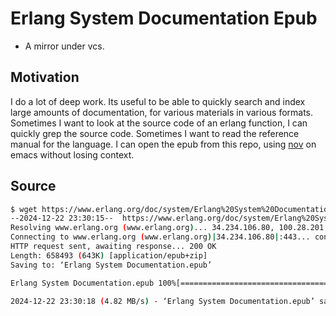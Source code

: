 # Erlang System Documentation Epub

- A mirror under vcs.

## Motivation
I do a lot of deep work. Its useful to be able to quickly search and index large amounts of documentation, for various materials in various formats. Sometimes I want to look at the source code of an erlang function, I can quickly grep the source code. Sometimes I want to read the reference manual for the language. I can open the epub from this repo, using [nov](https://depp.brause.cc/nov.el/) on emacs without losing context.



## Source
```sh
$ wget https://www.erlang.org/doc/system/Erlang%20System%20Documentation.epub
--2024-12-22 23:30:15--  https://www.erlang.org/doc/system/Erlang%20System%20Documentation.epub
Resolving www.erlang.org (www.erlang.org)... 34.234.106.80, 100.28.201.155, 2600:1f18:16e:df02::65, ...
Connecting to www.erlang.org (www.erlang.org)|34.234.106.80|:443... connected.
HTTP request sent, awaiting response... 200 OK
Length: 658493 (643K) [application/epub+zip]
Saving to: ‘Erlang System Documentation.epub’

Erlang System Documentation.epub 100%[==========================================================>] 643.06K  --.-KB/s    in 0.1s

2024-12-22 23:30:18 (4.82 MB/s) - ‘Erlang System Documentation.epub’ saved [658493/658493]
```